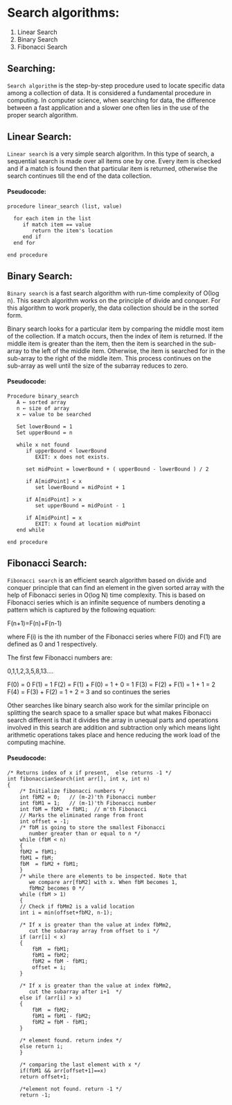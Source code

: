 # Search algorithms:
1. Linear Search
2. Binary Search
3. Fibonacci Search

## Searching: 
`Search algorithm` is the step-by-step procedure used to locate specific data among a collection of data. It is considered a fundamental procedure in computing. In computer science, when searching for data, the difference between a fast application and a slower one often lies in the use of the proper search algorithm.

## Linear Search:
 `Linear search` is a very simple search algorithm. In this type of search, a sequential search is made over all items one by one. Every item is checked and if a match is found then that particular item is returned, otherwise the search continues till the end of the data collection.
 #### Pseudocode:
 ````
 procedure linear_search (list, value)

   for each item in the list
      if match item == value
         return the item's location
      end if
   end for

end procedure
 ````
 
 ## Binary Search:
 `Binary search` is a fast search algorithm with run-time complexity of Ο(log n). This search algorithm works on the principle of divide and conquer. For this algorithm to work properly, the data collection should be in the sorted form.

Binary search looks for a particular item by comparing the middle most item of the collection. If a match occurs, then the index of item is returned. If the middle item is greater than the item, then the item is searched in the sub-array to the left of the middle item. Otherwise, the item is searched for in the sub-array to the right of the middle item. This process continues on the sub-array as well until the size of the subarray reduces to zero.
#### Pseudocode:
````
Procedure binary_search
   A ← sorted array
   n ← size of array
   x ← value to be searched

   Set lowerBound = 1
   Set upperBound = n 

   while x not found
      if upperBound < lowerBound 
         EXIT: x does not exists.
   
      set midPoint = lowerBound + ( upperBound - lowerBound ) / 2
      
      if A[midPoint] < x
         set lowerBound = midPoint + 1
         
      if A[midPoint] > x
         set upperBound = midPoint - 1 

      if A[midPoint] = x 
         EXIT: x found at location midPoint
   end while
   
end procedure
````

## Fibonacci Search:
`Fibonacci search` is an efficient search algorithm based on divide and conquer principle that can find an element in the given sorted array with the help of Fibonacci series in O(log N) time complexity. This is based on Fibonacci series which is an infinite sequence of numbers denoting a pattern which is captured by the following equation:

F(n+1)=F(n)+F(n-1)

where F(i) is the ith number of the Fibonacci series where F(0) and F(1) are defined as 0 and 1 respectively.

The first few Fibonacci numbers are:

0,1,1,2,3,5,8,13....

F(0) = 0
F(1) = 1
F(2) = F(1) + F(0) = 1 + 0 = 1
F(3) = F(2) + F(1) = 1 + 1 = 2
F(4) = F(3) + F(2) = 1 + 2 = 3 and so continues the series

Other searches like binary search also work for the similar principle on splitting the search space to a smaller space but what makes Fibonacci search different is that it divides the array in unequal parts and operations involved in this search are addition and subtraction only which means light arithmetic operations takes place and hence reducing the work load of the computing machine.

#### Pseudocode:
````
/* Returns index of x if present,  else returns -1 */
int fibonaccianSearch(int arr[], int x, int n)
{
    /* Initialize fibonacci numbers */
    int fbM2 = 0;   // (m-2)'th Fibonacci number
    int fbM1 = 1;   // (m-1)'th Fibonacci number
    int fbM = fbM2 + fbM1;  // m'th Fibonacci
    // Marks the eliminated range from front
    int offset = -1;
    /* fbM is going to store the smallest Fibonacci
       number greater than or equal to n */
    while (fbM < n)
    {
	fbM2 = fbM1;
	fbM1 = fbM;
	fbM  = fbM2 + fbM1;
    }
    /* while there are elements to be inspected. Note that
       we compare arr[fbM2] with x. When fbM becomes 1,
       fbMm2 becomes 0 */
    while (fbM > 1)
    {
	// Check if fbMm2 is a valid location
	int i = min(offset+fbM2, n-1);

	/* If x is greater than the value at index fbMm2,
	   cut the subarray array from offset to i */
	if (arr[i] < x)
	{
	    fbM  = fbM1;
	    fbM1 = fbM2;
	    fbM2 = fbM - fbM1;
	    offset = i;
	}

	/* If x is greater than the value at index fbMm2,
	   cut the subarray after i+1  */
	else if (arr[i] > x)
	{
	    fbM  = fbM2;
	    fbM1 = fbM1 - fbM2;
	    fbM2 = fbM - fbM1;
	}

	/* element found. return index */
	else return i;
    }

    /* comparing the last element with x */
    if(fbM1 && arr[offset+1]==x)
	return offset+1;

    /*element not found. return -1 */
    return -1;
````
